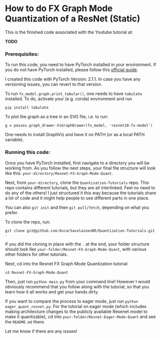 # How to do FX Graph Mode Quantization of a ResNet (Static)

This is the finished code associated with the Youtube tutorial at:

**TODO**


### Prerequisites:
To run this code, you need to have PyTorch installed in your environment. If you do not have PyTorch installed, please follow this [official guide](https://pytorch.org/get-started/locally/).

I created this code with PyTorch Version: 2.1.1. In case you have any versioning issues, you can revert to that version.

To run `fx_model.graph.print_tabular()`, one needs to have `tabulate` installed. To do, activate your (e.g. conda) environment and run
```
pip install tabulate
```

To plot the graph as a tree in an SVG file, i.e. to run:
```
g = passes.graph_drawer.FxGraphDrawer(fx_model, 'resnet18-fx-model')
```

One needs to install GraphViz and have it on PATH (or as a local PATH variable).

### Running this code:
Once you have PyTorch installed, first navigate to a directory you will be working from. As you follow the next steps, your final file structure will look like this: `your-directory/Resnet-FX-Graph-Mode-Quant`.

Next, from `your-directory`, clone the `Quantization-Tutorials` repo. This repo contains different tutorials, but they are all interlinked. Feel no need to do any of the others! I just structured it this way because the tutorials share a lot of code and it might help people to see different parts in one place.

You can also `git init` and then `git pull/fetch`, depending on what you prefer.

To clone the repo, run:
```
git clone git@github.com:OscarSavolainenDR/Quantization-Tutorials.git .
```

If you did the cloning in place with the `.` at the end, your folder structure should look like `your-folder/Resnet-FX-Graph-Mode-Quant`, with various other folders for other tutorials.

Next, cd into the Resnet FX Graph Mode Quantization tutorial:
```
cd Resnet-FX-Graph-Mode-Quant
```
Then, just run `python main.py` from your command line! However I would obviously recommend that you follow along with the tutorial, so that you learn how it all works and get your hands dirty.

If you want to compare the process to eager mode, just run  `python eager_quant_resnet.py`. For the tutorial on eager mode (which includes making architecture changes to the publicly available Resenet model to make it quantizable), cd into `your-folder/Resnet-Eager-Mode-Quant` and see the `README.md` there.


Let me know if there are any issues!
